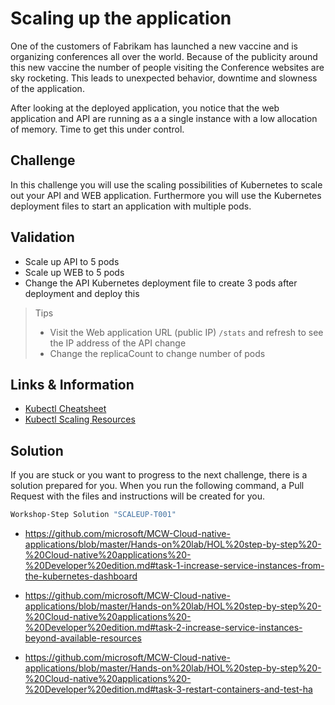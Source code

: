 # Scaling up the application

One of the customers of Fabrikam has launched a new vaccine and is organizing conferences all over the world. Because of the publicity around this new vaccine the number of people visiting the Conference websites are sky rocketing. This leads to unexpected behavior, downtime and slowness of the application. 

After looking at the deployed application, you notice that the web application and API are running as a a single instance with a low allocation of memory. Time to get this under control.

## Challenge
In this challenge you will use the scaling possibilities of Kubernetes to scale out your API and WEB application. Furthermore you will use the Kubernetes deployment files to start an application with multiple pods. 

## Validation

* Scale up API to 5 pods
* Scale up WEB to 5 pods
* Change the API Kubernetes deployment file to create 3 pods after deployment and deploy this

> Tips
>
> * Visit the Web application URL (public IP) `/stats` and refresh to see the IP address of the API change
> * Change the replicaCount to change number of pods 

## Links & Information

* [Kubectl Cheatsheet](https://kubernetes.io/docs/reference/kubectl/cheatsheet/)
* [Kubectl Scaling Resources](https://kubernetes.io/docs/reference/kubectl/cheatsheet/#scaling-resources)

## Solution

If you are stuck or you want to progress to the next challenge, there is a solution prepared for you. When you run the following command, a Pull Request with the files and instructions will be created for you. 

```powershell
Workshop-Step Solution "SCALEUP-T001"
```

* https://github.com/microsoft/MCW-Cloud-native-applications/blob/master/Hands-on%20lab/HOL%20step-by-step%20-%20Cloud-native%20applications%20-%20Developer%20edition.md#task-1-increase-service-instances-from-the-kubernetes-dashboard

* https://github.com/microsoft/MCW-Cloud-native-applications/blob/master/Hands-on%20lab/HOL%20step-by-step%20-%20Cloud-native%20applications%20-%20Developer%20edition.md#task-2-increase-service-instances-beyond-available-resources

* https://github.com/microsoft/MCW-Cloud-native-applications/blob/master/Hands-on%20lab/HOL%20step-by-step%20-%20Cloud-native%20applications%20-%20Developer%20edition.md#task-3-restart-containers-and-test-ha
